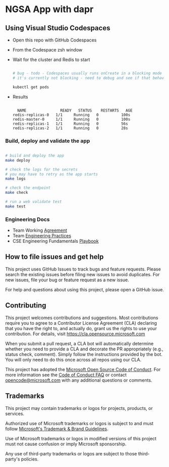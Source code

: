 # NGSA App with dapr

## Using Visual Studio Codespaces

- Open this repo with GitHub Codespaces
- From the Codespace zsh window
- Wait for the cluster and Redis to start

    ```bash

    # bug - todo - Codespaces usually runs onCreate in a blocking mode
    # it's currently not blocking - need to debug and see if that behavior has changed

    kubectl get pods

    ```

- Results

  ```text

    NAME               READY   STATUS    RESTARTS   AGE
  redis-replicas-0   1/1     Running   0          100s
  redis-master-0     1/1     Running   0          100s
  redis-replicas-1   1/1     Running   0          56s
  redis-replicas-2   1/1     Running   0          28s

  ```

### Build, deploy and validate the app

```bash

# build and deploy the app
make deploy

# check the logs for the secrets
# you may have to retry as the app starts
make logs

# check the endpoint
make check

# run a web validate test
make test

```

### Engineering Docs

- Team Working [Agreement](.github/WorkingAgreement.md)
- Team [Engineering Practices](.github/EngineeringPractices.md)
- CSE Engineering Fundamentals [Playbook](https://github.com/Microsoft/code-with-engineering-playbook)

## How to file issues and get help  

This project uses GitHub Issues to track bugs and feature requests. Please search the existing issues before filing new issues to avoid duplicates. For new issues, file your bug or feature request as a new issue.

For help and questions about using this project, please open a GitHub issue.

## Contributing

This project welcomes contributions and suggestions.  Most contributions require you to agree to a Contributor License Agreement (CLA) declaring that you have the right to, and actually do, grant us the rights to use your contribution. For details, visit <https://cla.opensource.microsoft.com>

When you submit a pull request, a CLA bot will automatically determine whether you need to provide a CLA and decorate the PR appropriately (e.g., status check, comment). Simply follow the instructions provided by the bot. You will only need to do this once across all repos using our CLA.

This project has adopted the [Microsoft Open Source Code of Conduct](https://opensource.microsoft.com/codeofconduct/). For more information see the [Code of Conduct FAQ](https://opensource.microsoft.com/codeofconduct/faq/) or contact [opencode@microsoft.com](mailto:opencode@microsoft.com) with any additional questions or comments.

## Trademarks

This project may contain trademarks or logos for projects, products, or services.

Authorized use of Microsoft trademarks or logos is subject to and must follow [Microsoft's Trademark & Brand Guidelines](https://www.microsoft.com/en-us/legal/intellectualproperty/trademarks/usage/general).

Use of Microsoft trademarks or logos in modified versions of this project must not cause confusion or imply Microsoft sponsorship.

Any use of third-party trademarks or logos are subject to those third-party's policies.
